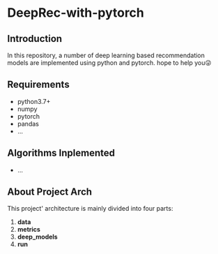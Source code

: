 # DeepRec-with-pytorch
## Introduction

In this repository, a number of deep learning based recommendation models are implemented using python and pytorch. hope to help you😜



## Requirements

- python3.7+
- numpy
- pytorch
- pandas
- ...

## Algorithms Inplemented

- ...



## About Project Arch

This project' architecture is mainly divided into four parts:

1. **data**
2. **metrics**
3. **deep_models**
4. **run**